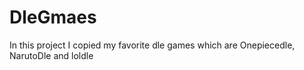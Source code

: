 # DleGmaes
In this project I copied my favorite dle games which are Onepiecedle, NarutoDle and loldle

